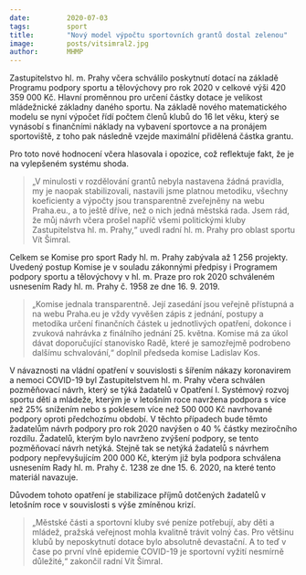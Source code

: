 ```yaml
---
date:         2020-07-03
tags:         sport
title:        "Nový model výpočtu sportovních grantů dostal zelenou"
image: 	      posts/vitsimral2.jpg
author:       MHMP
---
```


Zastupitelstvo hl. m. Prahy včera schválilo poskytnutí dotací na základě Programu podpory sportu a tělovýchovy pro rok 2020 v celkové výši 420 359 000 Kč. Hlavní proměnnou pro určení částky dotace je velikost mládežnické základny daného sportu. Na základě nového matematického modelu se nyní výpočet řídí počtem členů klubů do 16 let věku, který se vynásobí s finančními náklady na vybavení sportovce a na pronájem sportoviště, z toho pak následně vzejde maximální přidělená částka grantu.

Pro toto nové hodnocení včera hlasovala i opozice, což reflektuje fakt, že je na vylepšeném systému shoda. 

> „V minulosti v rozdělování grantů nebyla nastavena žádná pravidla, my je naopak stabilizovali, nastavili jsme platnou metodiku, všechny koeficienty a výpočty jsou transparentně zveřejněny na webu Praha.eu., a to ještě dříve, než o nich jedná městská rada. Jsem rád, že můj návrh včera prošel napříč všemi politickými kluby Zastupitelstva hl. m. Prahy,“ uvedl radní hl. m. Prahy pro oblast sportu Vít Šimral.

Celkem se Komise pro sport Rady hl. m. Prahy zabývala až 1 256 projekty. Uvedený postup Komise je v souladu zákonnými předpisy i Programem podpory sportu a tělovýchovy v hl. m. Praze pro rok 2020 schváleném usnesením Rady hl. m. Prahy č. 1958 ze dne 16. 9. 2019. 

> „Komise jednala transparentně. Její zasedání jsou veřejně přístupná a na webu Praha.eu je vždy vyvěšen zápis z jednání, postupy a metodika určení finančních částek u jednotlivých opatření, dokonce i zvuková nahrávka z finálního jednání 25. května. Komise má za úkol dávat doporučující stanovisko Radě, které je samozřejmě podrobeno dalšímu schvalování,“ doplnil předseda komise Ladislav Kos.

V návaznosti na vládní opatření v souvislosti s šířením nákazy koronavirem a nemoci COVID-19 byl Zastupitelstvem hl. m. Prahy včera schválen pozměňovací návrh, který se týká žadatelů v Opatření I. Systémový rozvoj sportu dětí a mládeže, kterým je v letošním roce navržena podpora s více než 25% snížením nebo s poklesem více než 500 000 Kč navrhované podpory oproti předchozímu období. V těchto případech bude těmto žadatelům návrh podpory pro rok 2020 navýšen o 40 % částky meziročního rozdílu. Žadatelů, kterým bylo navrženo zvýšení podpory, se tento pozměňovací návrh netýká. Stejně tak se netýká žadatelů s návrhem podpory nepřevyšujícím 200 000 Kč, kterým již byla podpora schválena usnesením Rady hl. m. Prahy č. 1238 ze dne 15. 6. 2020, na které tento materiál navazuje.

Důvodem tohoto opatření je stabilizace příjmů dotčených žadatelů v letošním roce v souvislosti s výše zmíněnou krizí. 

> „Městské části a sportovní kluby své peníze potřebují, aby děti a mládež, pražská veřejnost mohla kvalitně trávit volný čas. Pro většinu klubů by neposkytnutí dotace bylo absolutně devastační. A to teď v čase po první vlně epidemie COVID-19 je sportovní vyžití nesmírně důležité,“ zakončil radní Vít Šimral.

 
